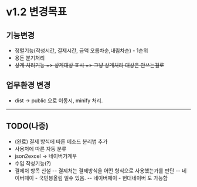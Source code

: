 # v1.2 변경목표
## 기능변경
- 정렬기능(작성시간, 결제시간, 금액 오름차순,내림차순) - 1순위
- 용돈 분기처리
- <del>상계 처리기능 => 상계대상 표시 => 그냥 상계처리 대상은 안쓰는걸로</del>

## 업무환경 변경
- dist -> public 으로 이동시, minify 처리.


----
## TODO(나중)
- (완료) 결제 방식에 따른 메소드 분리법 추가
- 사용처에 따른 자동 분류
- json2excel -> 네이버가계부
- 수입 작성기능(?)
- 결제처 항목 신설
-- 결제처는 결제방식을 어떤 형식으로 사용했는가를 판단
-- 네이버페이 - 국민봉올림 일수 있음.
-- 네이버페이 - 현대네이버 도 가능함